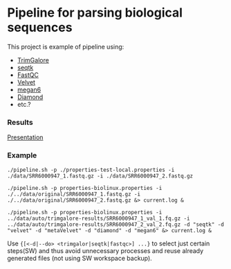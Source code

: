 # Pipeline for parsing biological sequences

This project is example of pipeline using:

- [TrimGalore](https://github.com/FelixKrueger/TrimGalore/tree/master/)
- [seqtk](https://github.com/lh3/seqtk)
- [FastQC](https://www.bioinformatics.babraham.ac.uk/projects/fastqc/)
- [Velvet](https://github.com/dzerbino/velvet/tree/master)
- [megan6](http://ab.inf.uni-tuebingen.de/software/megan6/)
- [Diamond](https://github.com/bbuchfink/diamond/)
- etc.?

### Results

[Presentation](https://docs.google.com/presentation/d/1wQC_K8S8MH2UE6524UuKI-tq8SI91_7oiLgnu8QuvkE/edit)

### Example

```
./pipeline.sh -p ./properties-test-local.properties -i ./data/SRR6000947_1.fastq.gz -i ./data/SRR6000947_2.fastq.gz
```

```
./pipeline.sh -p properties-biolinux.properties -i ./../data/original/SRR6000947_1.fastq.gz -i ./../data/original/SRR6000947_2.fastq.gz &> current.log &
```


```
./pipeline.sh -p properties-biolinux.properties -i ../data/auto/trimgalore-results/SRR6000947_1_val_1.fq.gz -i ../data/auto/trimgalore-results/SRR6000947_2_val_2.fq.gz -d "seqtk" -d "velvet" -d "metaVelvet" -d "diamond" -d "megan6" &> current.log &
```




Use ```{[<-d|--do> <trimgalor|seqtk|fastqc>] ...}``` to select just certain steps(SW) and thus avoid unnecessary processes and reuse already generated files (not using SW workspace backup).
